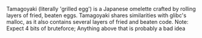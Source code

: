 Tamagoyaki (literally 'grilled egg') is a Japanese omelette crafted by rolling layers of fried, beaten eggs.
Tamagoyaki shares similarities with glibc's malloc, as it also contains several layers of fried and beaten code.
Note: Expect 4 bits of bruteforce; Anything above that is probably a bad idea

